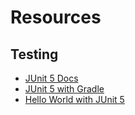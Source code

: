 # Resources

## Testing
- [JUnit 5 Docs](https://junit.org/junit5/)
- [JUnit 5 with Gradle](https://www.baeldung.com/junit-5-gradle)
- [Hello World with JUnit 5](https://www.youtube.com/watch?v=wHlt8J_X9xo&ab_channel=SpringFrameworkGuru)